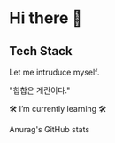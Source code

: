 # Hi there 👋
## Tech Stack<br>
Let me intruduce myself.

"힙합은 계란이다."

🛠 I’m currently learning 🛠

    



Anurag's GitHub stats 
